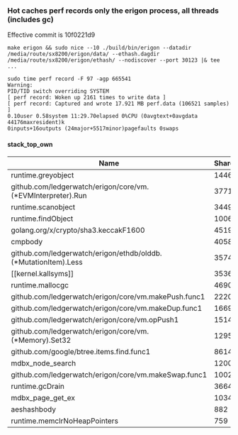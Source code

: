 ### Hot caches perf records only the erigon process, all threads (includes gc)
Effective commit is 10f0221d9

```
make erigon && sudo nice --10 ./build/bin/erigon --datadir /media/route/sx8200/erigon/data/ --ethash.dagdir /media/route/sx8200/erigon/ethash/ --nodiscover --port 30123 |& tee ...
```
```
sudo time perf record -F 97 -agp 665541
Warning:
PID/TID switch overriding SYSTEM
[ perf record: Woken up 2161 times to write data ]
[ perf record: Captured and wrote 17.921 MB perf.data (106521 samples) ]
0.10user 0.58system 11:29.70elapsed 0%CPU (0avgtext+0avgdata 44176maxresident)k
0inputs+16outputs (24major+5517minor)pagefaults 0swaps
```

#### stack_top_own

Name                                                                                  | Shared |   %   |  Own  |   %
--------------------------------------------------------------------------------------|--------|-------|-------|------
runtime.greyobject                                                                    |  14463 |  13.6 | 14073 |  13.2
github.com/ledgerwatch/erigon/core/vm.(*EVMInterpreter).Run                           |  37716 |  35.4 | 10262 |   9.6
runtime.scanobject                                                                    |  34499 |  32.4 | 10088 |   9.5
runtime.findObject                                                                    |  10061 |   9.4 |  9893 |   9.3
golang.org/x/crypto/sha3.keccakF1600                                                  |   4519 |   4.2 |  4513 |   4.2
cmpbody                                                                               |   4058 |   3.8 |  4048 |   3.8
github.com/ledgerwatch/erigon/ethdb/olddb.(*MutationItem).Less                        |   3574 |   3.4 |  3570 |   3.4
[[kernel.kallsyms]]                                                                   |   3536 |   3.3 |  3536 |   3.3
runtime.mallocgc                                                                      |   4690 |   4.4 |  2379 |   2.2
github.com/ledgerwatch/erigon/core/vm.makePush.func1                                  |   2220 |   2.1 |  1713 |   1.6
github.com/ledgerwatch/erigon/core/vm.makeDup.func1                                   |   1669 |   1.6 |  1666 |   1.6
github.com/ledgerwatch/erigon/core/vm.opPush1                                         |   1514 |   1.4 |  1514 |   1.4
github.com/ledgerwatch/erigon/core/vm.(*Memory).Set32                                 |   1295 |   1.2 |  1292 |   1.2
github.com/google/btree.items.find.func1                                              |   8614 |   8.1 |  1252 |   1.2
mdbx_node_search                                                                      |   1200 |   1.1 |  1198 |   1.1
github.com/ledgerwatch/erigon/core/vm.makeSwap.func1                                  |   1002 |   0.9 |  1002 |   0.9
runtime.gcDrain                                                                       |  36640 |  34.4 |   985 |   0.9
mdbx_page_get_ex                                                                      |   1034 |   1.0 |   913 |   0.9
aeshashbody                                                                           |    882 |   0.8 |   879 |   0.8
runtime.memclrNoHeapPointers                                                          |    759 |   0.7 |   738 |   0.7
